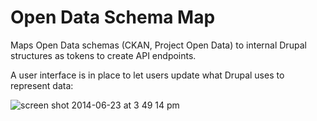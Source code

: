 Open Data Schema Map
====================

Maps Open Data schemas (CKAN, Project Open Data) to internal Drupal structures as tokens to create API endpoints.

A user interface is in place to let users update what Drupal uses to represent data:

![screen shot 2014-06-23 at 3 49 14 pm](https://cloud.githubusercontent.com/assets/512243/3363816/43548594-fb18-11e3-95c6-5eb4987ba6e0.png)
